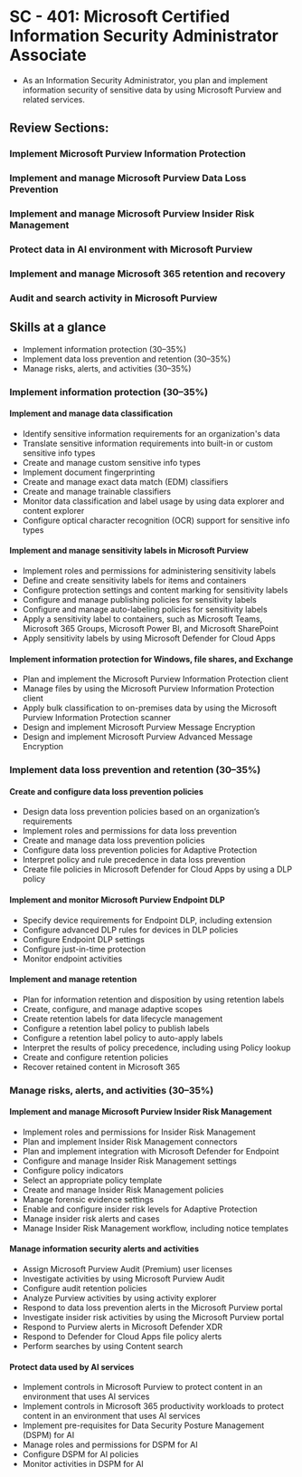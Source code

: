 # SC - 401: Microsoft Certified Information Security Administrator Associate

* As an Information Security Administrator, you plan and implement information security of sensitive data by using Microsoft Purview and related services.
## Review Sections:

### Implement Microsoft  Purview Information Protection

### Implement and manage Microsoft Purview Data Loss Prevention

### Implement and manage Microsoft Purview Insider Risk Management

### Protect data in AI environment with Microsoft Purview 

### Implement and manage Microsoft 365 retention and recovery

### Audit and search activity in Microsoft Purview



## Skills at a glance

- Implement information protection (30–35%)
- Implement data loss prevention and retention (30–35%)
- Manage risks, alerts, and activities (30–35%)
### Implement information protection (30–35%)

#### Implement and manage data classification

- Identify sensitive information requirements for an organization's data
- Translate sensitive information requirements into built-in or custom sensitive info types
- Create and manage custom sensitive info types
- Implement document fingerprinting
- Create and manage exact data match (EDM) classifiers
- Create and manage trainable classifiers
- Monitor data classification and label usage by using data explorer and content explorer
- Configure optical character recognition (OCR) support for sensitive info types
#### Implement and manage sensitivity labels in Microsoft Purview

- Implement roles and permissions for administering sensitivity labels
- Define and create sensitivity labels for items and containers
- Configure protection settings and content marking for sensitivity labels
- Configure and manage publishing policies for sensitivity labels
- Configure and manage auto-labeling policies for sensitivity labels
- Apply a sensitivity label to containers, such as Microsoft Teams, Microsoft 365 Groups, Microsoft Power BI, and Microsoft SharePoint
- Apply sensitivity labels by using Microsoft Defender for Cloud Apps
#### Implement information protection for Windows, file shares, and Exchange

- Plan and implement the Microsoft Purview Information Protection client
- Manage files by using the Microsoft Purview Information Protection client
- Apply bulk classification to on-premises data by using the Microsoft Purview Information Protection scanner
- Design and implement Microsoft Purview Message Encryption
- Design and implement Microsoft Purview Advanced Message Encryption
### Implement data loss prevention and retention (30–35%)

#### Create and configure data loss prevention policies

- Design data loss prevention policies based on an organization’s requirements
- Implement roles and permissions for data loss prevention    
- Create and manage data loss prevention policies
- Configure data loss prevention policies for Adaptive Protection
- Interpret policy and rule precedence in data loss prevention
- Create file policies in Microsoft Defender for Cloud Apps by using a DLP policy
#### Implement and monitor Microsoft Purview Endpoint DLP

- Specify device requirements for Endpoint DLP, including extension    
- Configure advanced DLP rules for devices in DLP policies
- Configure Endpoint DLP settings
- Configure just-in-time protection
- Monitor endpoint activities
#### Implement and manage retention

- Plan for information retention and disposition by using retention labels    
- Create, configure, and manage adaptive scopes
- Create retention labels for data lifecycle management
- Configure a retention label policy to publish labels
- Configure a retention label policy to auto-apply labels
- Interpret the results of policy precedence, including using Policy lookup
- Create and configure retention policies
- Recover retained content in Microsoft 365
### Manage risks, alerts, and activities (30–35%)

#### Implement and manage Microsoft Purview Insider Risk Management

- Implement roles and permissions for Insider Risk Management
- Plan and implement Insider Risk Management connectors
- Plan and implement integration with Microsoft Defender for Endpoint
- Configure and manage Insider Risk Management settings
- Configure policy indicators
- Select an appropriate policy template
- Create and manage Insider Risk Management policies
- Manage forensic evidence settings
- Enable and configure insider risk levels for Adaptive Protection
- Manage insider risk alerts and cases
- Manage Insider Risk Management workflow, including notice templates
#### Manage information security alerts and activities

- Assign Microsoft Purview Audit (Premium) user licenses    
- Investigate activities by using Microsoft Purview Audit
- Configure audit retention policies
- Analyze Purview activities by using activity explorer
- Respond to data loss prevention alerts in the Microsoft Purview portal
- Investigate insider risk activities by using the Microsoft Purview portal
- Respond to Purview alerts in Microsoft Defender XDR
- Respond to Defender for Cloud Apps file policy alerts
- Perform searches by using Content search

#### Protect data used by AI services

- Implement controls in Microsoft Purview to protect content in an environment that uses AI services    
- Implement controls in Microsoft 365 productivity workloads to protect content in an environment that uses AI services
- Implement pre-requisites for Data Security Posture Management (DSPM) for AI
- Manage roles and permissions for DSPM for AI
- Configure DSPM for AI policies
- Monitor activities in DSPM for AI

